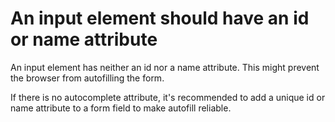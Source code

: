 # An input element should have an id or name attribute

An input element has neither an id nor a name attribute. This might prevent the browser from autofilling the form.

If there is no autocomplete attribute, it's recommended to add a unique id or name attribute to a form field to make autofill reliable.